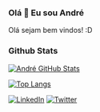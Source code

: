 ### Olá 👋 Eu sou André

<div>
 <p>
Olá sejam bem vindos! :D
</p>
</div>

### Github Stats

[![André GitHub Stats](https://github-readme-stats.vercel.app/api?username=andretecco&theme=github_darkshow_icons=true)](https://github.com/andretecco)

[![Top Langs](https://github-readme-stats-sigma-five.vercel.app/api/top-langs/?username=andretecco)](https://github.com/andretecco/github-readme-stats)

<p align="left">
<a href="https://www.linkedin.com/in/andre-tecco/" target="_blank"><img alt="LinkedIn" src="https://img.shields.io/badge/LinkedIn-0077B5?style=for-the-badge&logo=linkedin&logoColor=white"></a>
<a href="https://twitter.com/andretecco" target="_blank"><img alt="Twitter" src="https://img.shields.io/badge/Twitter-1DA1F2?style=for-the-badge&logo=twitter&logoColor=white"></a>
</p>
